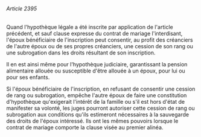 ###### Article 2395

Quand l'hypothèque légale a été inscrite par application de l'article précédent, et sauf clause expresse du contrat de mariage l'interdisant, l'époux bénéficiaire de l'inscription peut consentir, au profit des créanciers de l'autre époux ou de ses propres créanciers, une cession de son rang ou une subrogation dans les droits résultant de son inscription.

Il en est ainsi même pour l'hypothèque judiciaire, garantissant la pension alimentaire allouée ou susceptible d'être allouée à un époux, pour lui ou pour ses enfants.

Si l'époux bénéficiaire de l'inscription, en refusant de consentir une cession de rang ou subrogation, empêche l'autre époux de faire une constitution d'hypothèque qu'exigerait l'intérêt de la famille ou s'il est hors d'état de manifester sa volonté, les juges pourront autoriser cette cession de rang ou subrogation aux conditions qu'ils estimeront nécessaires à la sauvegarde des droits de l'époux intéressé. Ils ont les mêmes pouvoirs lorsque le contrat de mariage comporte la clause visée au premier alinéa.

